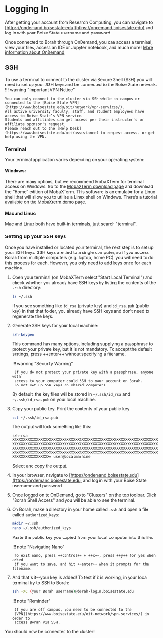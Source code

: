 # Logging In
After getting your account from Research Computing, you can navigate to [https://ondemand.boisestate.edu](https://ondemand.boisestate.edu) and log in with your Boise State username and password.

Once connected to Borah through OnDemand, you can access a terminal, view your
files, access an IDE or Jupyter notebook, and much more!
[More information about OnDemand](open_ondemand.md).

## SSH
To use a terminal to connect to the cluster via Secure Shell (SSH) you will need
to set up your SSH keys and be connected to the Boise State network.
!!! warning "Important VPN Notice"

    You can only connect to the cluster via SSH while on campus or connected to the [Boise State VPN](https://www.boisestate.edu/oit/network/vpn-services/).
    All active university faculty, staff, and student employees have access to Boise State’s VPN service.
    Students and affiliates can get access per their instructor's or affiliate sponsor's request.
    Please reach out to the [Help Desk](https://www.boisestate.edu/oit/assistance) to request access, or get help using the VPN.

### Terminal
Your terminal application varies depending on your operating system:

#### Windows:

There are many options, but we recommend MobaXTerm for terminal access on Windows.
Go to the [MobaXTerm download page](https://mobaxterm.mobatek.net/download.html) and download the “Home” edition of MobaXTerm.
This software is an emulator for a Linux shell that will allow you to utilize a Linux shell on Windows.
There’s a tutorial available on the [MobaXterm demo page](https://mobaxterm.mobatek.net/demo.html).

#### Mac and Linux:

Mac and Linux both have built-in terminals, just search "terminal".

### Setting up your SSH keys
Once you have installed or located your terminal, the next step is to set up
your SSH keys.
SSH keys are tied to a single computer, so if you access Borah from multiple
computers (e.g. laptop, home PC), you will need to do this process for each.
However, you only need to add keys once for each machine.

1. Open your terminal (on MobaXTerm select "Start Local Terminal") and check
whether you already have SSH keys by listing the contents of the `.ssh` directory:
    ```bash
    ls ~/.ssh
    ```
    If you see something like `id_rsa` (private key) and `id_rsa.pub` (public
    key) in that that folder, you already have SSH keys and don't need to
    regenerate the keys.

2. Generate SSH keys for your local machine:
    ```bash
    ssh-keygen
    ```
    This command has many options, including supplying a passphrase to protect
    your private key, but it is not mandatory. To accept the default settings,
    press ++enter++ without specifying a filename.

    !!! warning "Security Warning"

        If you do not protect your private key with a passphrase, anyone with
        access to your computer could SSH to your account on Borah.
        Do not set up SSH keys on shared computers.

    By default, the key files will be stored in `~/.ssh/id_rsa` and
    `~/.ssh/id_rsa.pub` on your local machine.

3. Copy your public key. Print the contents of your public key:
    ```bash
    cat ~/.ssh/id_rsa.pub
    ```
    The output will look something like this:
    ```
    ssh-rsa XXXXXXXXXXXXXXXXXXXXXXXXXXXXXXXXXXXXXXXXXXXXXXXXXXXXXXXXXXXXXXXXXXX
    XXXXXXXXXXXXXXXXXXXXXXXXXXXXXXXXXXXXXXXXXXXXXXXXXXXXXXXXXXXXXXXXXXXXXXXXXXX
    XXXXXXXXXXXXXXXXXXXXXXXXXXXXXXXXXXXXXXXXXXXXXXXXXXXXXXXXXXXXXXXXXXXXXXXXXXX
    XXXXXXXXXXXXXXXXXXXXXXXXXXXXXXXXXXXXXXXXXXXXXXXXXXXXXXXXXXXXXXXXXXXXXXXXXXX
    XXXXXXXXXXXXXXXXX= user@localmachine
    ```
    Select and copy the output.

4. In your browser, navigate to [https://ondemand.boisestate.edu](https://ondemand.boisestate.edu) and log in with your Boise State username and password.

5. Once logged on to OnDemand, go to "Clusters" on the top toolbar.
    Click "Borah Shell Access" and you will be able to see the terminal.

6. On Borah, make a directory in your home called `.ssh` and open a
    file called `authorized_keys`:
    ```bash
    mkdir ~/.ssh
    nano ~/.ssh/authorized_keys
    ```
    Paste the public key you copied from your local computer into this file.

    !!! note "Navigating Nano"

        To exit nano, press ++control++ + ++x++, press ++y++ for yes when asked
        if you want to save, and hit ++enter++ when it prompts for the filename.

7. And that's it--your key is added! To test if it is working, in your local
    terminal try to SSH to Borah:
    ```bash
    ssh -XC (your Borah username)@borah-login.boisestate.edu
    ```

    !!! note "Reminder"

        If you are off campus, you need to be connected to the 
        [VPN](https://www.boisestate.edu/oit-network/vpn-services/) in order to
        access Borah via SSH.

You should now be connected to the cluster!
